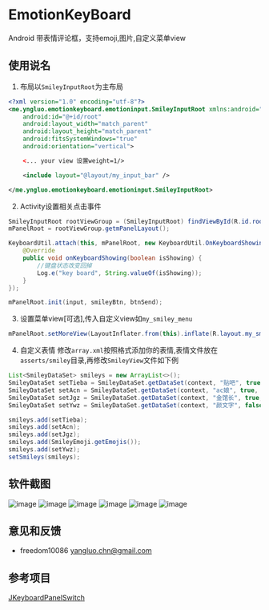 # EmotionKeyBoard
Android 带表情评论框，支持emoji,图片,自定义菜单view

## 使用说名
1. 布局以`SmileyInputRoot`为主布局

```xml
<?xml version="1.0" encoding="utf-8"?>
<me.yngluo.emotionkeyboard.emotioninput.SmileyInputRoot xmlns:android="http://schemas.android.com/apk/res/android"
    android:id="@+id/root"
    android:layout_width="match_parent"
    android:layout_height="match_parent"
    android:fitsSystemWindows="true"
    android:orientation="vertical">

    <... your view 设置weight=1/>

    <include layout="@layout/my_input_bar" />

</me.yngluo.emotionkeyboard.emotioninput.SmileyInputRoot>
```
2. Activity设置相关点击事件

```java
SmileyInputRoot rootViewGroup = (SmileyInputRoot) findViewById(R.id.root);
mPanelRoot = rootViewGroup.getmPanelLayout();

KeyboardUtil.attach(this, mPanelRoot, new KeyboardUtil.OnKeyboardShowingListener() {
    @Override
    public void onKeyboardShowing(boolean isShowing) {
        //键盘状态改变回掉
        Log.e("key board", String.valueOf(isShowing));
    }
});

mPanelRoot.init(input, smileyBtn, btnSend);
```
3. 设置菜单view[可选],传入自定义view如`my_smiley_menu`

```java
mPanelRoot.setMoreView(LayoutInflater.from(this).inflate(R.layout.my_smiley_menu, null), btnMore);
```
4. 自定义表情
修改`array.xml`按照格式添加你的表情,表情文件放在`asserts/smiley`目录,再修改`SmileyView`文件如下例

```java
List<SmileyDataSet> smileys = new ArrayList<>();
SmileyDataSet setTieba = SmileyDataSet.getDataSet(context, "贴吧", true, R.array.smiley_tieba);
SmileyDataSet setAcn = SmileyDataSet.getDataSet(context, "ac娘", true, R.array.smiley_acn);
SmileyDataSet setJgz = SmileyDataSet.getDataSet(context, "金馆长", true, R.array.smiley_jgz);
SmileyDataSet setYwz = SmileyDataSet.getDataSet(context, "颜文字", false, R.array.smiley_ywz);

smileys.add(setTieba);
smileys.add(setAcn);
smileys.add(setJgz);
smileys.add(SmileyEmoji.getEmojis());
smileys.add(setYwz);
setSmileys(smileys);
```
## 软件截图
![image](https://github.com/freedom10086/Ruisi/blob/master/screenshots/1.jpg)
![image](https://github.com/freedom10086/Ruisi/blob/master/screenshots/2.jpg)
![image](https://github.com/freedom10086/Ruisi/blob/master/screenshots/3.jpg)
![image](https://github.com/freedom10086/Ruisi/blob/master/screenshots/4.jpg)
![image](https://github.com/freedom10086/Ruisi/blob/master/screenshots/5.jpg)
![image](https://github.com/freedom10086/Ruisi/blob/master/screenshots/6.jpg)

## 意见和反馈
- freedom10086 <yangluo.chn@gmail.com>

## 参考项目
[JKeyboardPanelSwitch](https://github.com/Jacksgong/JKeyboardPanelSwitch)
